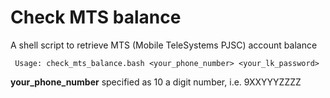 # Check MTS balance
A shell script to retrieve MTS (Mobile TeleSystems PJSC) account balance

     Usage: check_mts_balance.bash <your_phone_number> <your_lk_password>

**your_phone_number** specified as 10 a digit number, i.e. 9XXYYYZZZZ
